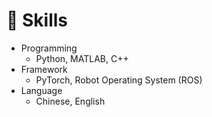 # 💪 Skills
- Programming
  - Python, MATLAB, C++
- Framework
  - PyTorch, Robot Operating System (ROS)
- Language
  - Chinese, English
